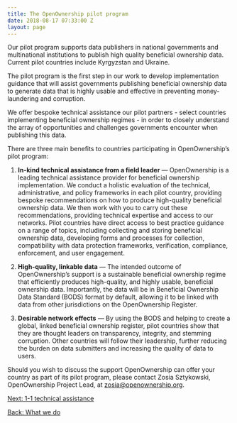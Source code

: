 ```yaml
---
title: The OpenOwnership pilot program
date: 2018-08-17 07:33:00 Z
layout: page
---
```


Our pilot program supports data publishers in national governments and multinational institutions to publish high quality beneficial ownership data. Current pilot countries include Kyrgyzstan and Ukraine.

The pilot program is the first step in our work to  develop implementation guidance that will assist governments publishing beneficial ownership data to generate data that is highly usable and effective in preventing money-laundering and corruption.

We offer bespoke technical assistance our pilot partners - select countries  implementing beneficial ownership regimes - in order to closely understand the array of opportunities and challenges governments encounter when publishing this data.

There are three main benefits to countries participating in OpenOwnership’s pilot program:

1. **In-kind technical assistance from a field leader** — OpenOwnership is a leading technical assistance provider for beneficial ownership implementation. We conduct a holistic evaluation of the technical, administrative, and policy frameworks in each pilot country, providing bespoke recommendations on how to produce high-quality beneficial ownership data. We then work with you to carry out these recommendations, providing technical expertise and access to our networks. Pilot countries have direct access to best practice guidance on a range of topics, including collecting and storing beneficial ownership data, developing forms and processes for collection, compatibility with data protection frameworks, verification, compliance, enforcement, and user engagement.

2. **High-quality, linkable data** — The intended outcome of OpenOwnership’s support is a sustainable beneficial ownership regime that efficiently produces high-quality, and highly usable, beneficial ownership data. Importantly, the data will be in Beneficial Ownership Data Standard (BODS) format by default, allowing it to be linked with data from other jurisdictions on the OpenOwnership Register.

3. **Desirable network effects** — By using the BODS and helping to create a global, linked beneficial ownership register, pilot countries show that they are thought leaders on transparency, integrity, and stemming corruption. Other countries will follow their leadership, further reducing the burden on data submitters and increasing the quality of data to users. 

Should you wish to discuss the support OpenOwnership can offer your country as part of its pilot program, please contact Zosia Sztykowski, OpenOwnership Project Lead, at [zosia@openownership.org](zosia@openownership.org).

<a class="btn btn-primary btn-lg" href="/1-1-technical-assistance" role="button">Next: 1-1 technical assistance</a>

<div><a class="btn btn-secondary" href="/what-we-do" role="button">Back: What we do</a></div>

